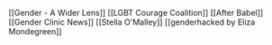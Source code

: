[[Gender - A Wider Lens]]
[[LGBT Courage Coalition]]
[[After Babel]]
[[Gender Clinic News]]
[[Stella O'Malley]]
[[genderhacked by Eliza Mondegreen]]

